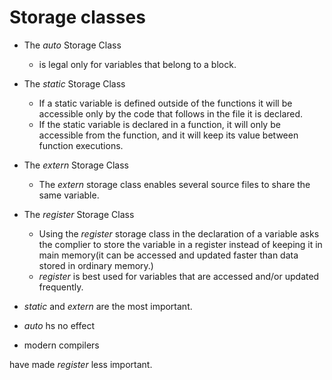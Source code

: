 Storage classes
===
- The *auto* Storage Class	
	- is legal only for variables that belong to a block.

- The *static* Storage Class
	- If a static variable is defined outside of the functions it will be accessible only by the code that follows in the file it is declared.
	- If the static variable is declared in a function, it will only be accessible from the function, and it will keep its value between function executions.

- The *extern* Storage Class
	- The *extern* storage class enables several source files to share the same variable.

- The *register* Storage Class
	- Using the *register* storage class in the declaration of a variable asks the complier to store the variable in a register instead of keeping it in main memory(it can be accessed and updated faster than data stored in ordinary memory.)
	- *register* is best used for variables that are accessed and/or updated frequently.

- *static* and *extern* are the most important.
- *auto* hs no effect
- modern compilers


 have made *register* less important.
